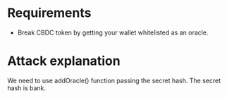 # Requirements

- Break CBDC token by getting your wallet whitelisted as an oracle.

# Attack explanation

We need to use addOracle() function passing the secret hash. The secret hash is bank.
